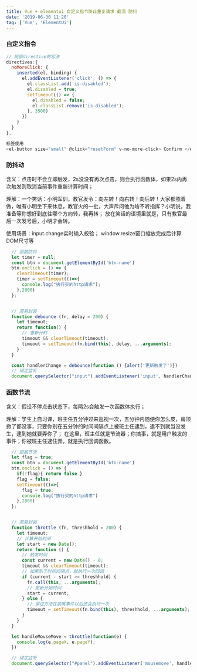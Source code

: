 ```yaml
---
title: Vue + elementui 自定义指令防止重复请求 截流 防抖
date: '2019-06-30 11:20'
tag: ['Vue', 'ElementUi']
---
```


### 自定义指令
```javascript
// 局部directive的写法
directives:{
  noMoreClick: {
    inserted(el, binding) {
      el.addEventListener('click', () => {
        el.classList.add('is-disabled');
        el.disabled = true;
        setTimeout(() => {
          el.disabled = false;
          el.classList.remove('is-disabled');
        }, 3500)
      })
    }
  }
},

标签使用
<el-button size="small" @click="resetForm" v-no-more-click> Confirm </el-button>
```

### 防抖动
含义：点击时不会立即触发，2s没没有再次点击，则会执行函数体，如果2s内再次触发则取消当前事件重新计算时间；

理解：一个笑话：小明军训，教官发令：向左转！向右转！向后转！大家都照着做，唯有小明坐下来休息，教官火的一批，大声斥问他为啥不听指挥？小明说，我准备等你想好到底往哪个方向转，我再转； 放在笑话的语境里就是，只有教官最后一次发号后，小明才会转。

使用场景：input.change实时输入校验； window.resize窗口缩放完成后计算DOM尺寸等
```javascript
  // 函数防抖
  let timer = null;
  const btn = document.getElementById('btn-name')
  btn.onclick = () => {
    clearTimeout(timer);
    timer = setTimeout(()=>{
      console.log("执行买的http请求");
    },2000)
  };


  // 简易封装
  function debounce (fn, delay = 200) {
    let timeout;
    return function() {
      // 重新计时
      timeout && clearTimeout(timeout);
      timeout = setTimeout(fn.bind(this), delay, ...arguments);
    }
  }

  const handlerChange = debounce(function () {alert('更新触发了')})
  // 绑定监听
  document.querySelector("input").addEventListener('input', handlerChange);
```

### 函数节流
含义：假设不停点击状态下，每隔2s会触发一次函数体执行；

理解：学生上自习课，班主任五分钟过来巡视一次，五分钟内随便你怎么皮，房顶掀了都没事，只要你别在五分钟的时间间隔点上被班主任逮到，逮不到就当没发生，逮到她就要弄你了； 在这里，班主任就是节流器；你搞事，就是用户触发的事件；你被班主任逮住弄，就是执行回调函数。
```javascript
  // 函数节流
  let flag = true;
  const btn = document.getElementById('btn-name')
  btn.onclick = () => {
    if(!flag){ return false }
    flag = false;
    setTimeout(()=>{
      flag = true;
      console.log("执行买的http请求")
    },2000)
  };


  // 简易封装
  function throttle (fn, threshhold = 200) {
    let timeout;
    // 计算开始时间
    let start = new Date();
    return function () {
      // 触发时间
      const current = new Date() - 0;
      timeout && clearTimeout(timeout);
      // 如果到了时间间隔点，就执行一次回调
      if (current - start >= threshhold) {
        fn.call(this, ...arguments);
        // 更新开始时间
        start = current;
      } else {
        // 保证方法在脱离事件以后还会执行一次
        timeout = setTimeout(fn.bind(this), threshhold, ...arguments);
      }
    }
  }

  let handleMouseMove = throttle(function(e) {
    console.log(e.pageX, e.pageY);
  })

  // 绑定监听
  document.querySelector("#panel").addEventListener('mousemove', handleMouseMove);
```